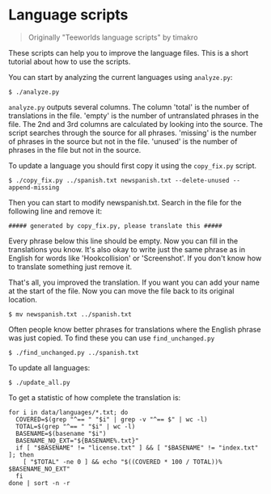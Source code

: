 Language scripts
================

> Originally "Teeworlds language scripts" by timakro

These scripts can help you to improve the language files. This is a short tutorial
about how to use the scripts.


You can start by analyzing the current languages using `analyze.py`:

```shell
$ ./analyze.py
```

`analyze.py` outputs several columns. The column 'total' is the number of
translations in the file. 'empty' is the number of untranslated phrases in the
file. The 2nd and 3rd columns are calculated by looking into the source. The script
searches through the source for all phrases. 'missing' is the number of phrases in
the source but not in the file. 'unused' is the number of phrases in the file but
not in the source.


To update a language you should first copy it using the `copy_fix.py` script.

```shell
$ ./copy_fix.py ../spanish.txt newspanish.txt --delete-unused --append-missing
```

Then you can start to modify newspanish.txt. Search in the file for the following
line and remove it:

```
##### generated by copy_fix.py, please translate this #####
```

Every phrase below this line should be empty. Now you can fill in the translations
you know. It's also okay to write just the same phrase as in English for words like
'Hookcollision' or 'Screenshot'. If you don't know how to translate something just
remove it.

That's all, you improved the translation. If you want you can add your name at the
start of the file. Now you can move the file back to its original location.

```shell
$ mv newspanish.txt ../spanish.txt
```

Often people know better phrases for translations where the English phrase was just
copied. To find these you can use `find_unchanged.py`

```shell
$ ./find_unchanged.py ../spanish.txt
```

To update all languages:

```shell
$ ./update_all.py
```

To get a statistic of how complete the translation is:

```shell
for i in data/languages/*.txt; do
  COVERED=$(grep "^== " "$i" | grep -v "^== $" | wc -l)
  TOTAL=$(grep "^== " "$i" | wc -l)
  BASENAME=$(basename "$i")
  BASENAME_NO_EXT="${BASENAME%.txt}"
  if [ "$BASENAME" != "license.txt" ] && [ "$BASENAME" != "index.txt" ]; then
    [ "$TOTAL" -ne 0 ] && echo "$((COVERED * 100 / TOTAL))% $BASENAME_NO_EXT"
  fi
done | sort -n -r
```
